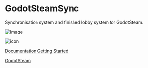 # GodotSteamSync
Synchronisation system and finished lobby system for GodotSteam.


[![Image](https://github.com/user-attachments/assets/573f1ec9-ad84-4f06-9668-f6a28cfb7675)](https://discord.gg/pp2kKyzVy9)

![icon](https://github.com/user-attachments/assets/ef04a36c-db20-4004-b4c6-a16885024612)

[Documentation](https://github.com/Radome-Studio/GodotSteamSync/wiki)
[Getting Started](https://github.com/Radome-Studio/GodotSteamSync/wiki/Getting-Started)

[GodotSteam](https://github.com/GodotSteam/GodotSteam)
